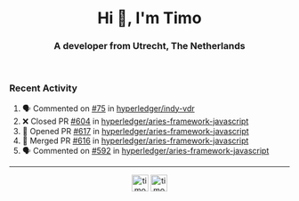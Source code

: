 <h1 align="center">Hi 👋, I'm Timo</h1>
<h3 align="center">A developer from Utrecht, The Netherlands</h3>
<br/>
<!-- https://github.com/rahuldkjain/github-profile-readme-generator --!>

<!--  <p align="left"><img src="https://github-readme-stats.vercel.app/api?username=timoglastra&show_icons=true&count_private=true&" alt="timoglastra" /></p> --!>

<!--
Github language stats
<p align="left"><img src="https://github-readme-stats.vercel.app/api/top-langs/?username=timoglastra&layout=compact" alt="timoglastra" /><p>
-->

<!-- Codestats language stats -->
<!-- <p align="left"><img src="https://codestats-readme.vercel.app/api/top-langs/?username=timoglastra&layout=compact&language_count=12" alt="timoglastra" /><p>    --!>
  
<h3>Recent Activity</h3>

<!--START_SECTION:activity-->
1. 🗣 Commented on [#75](https://github.com/hyperledger/indy-vdr/issues/75) in [hyperledger/indy-vdr](https://github.com/hyperledger/indy-vdr)
2. ❌ Closed PR [#604](https://github.com/hyperledger/aries-framework-javascript/pull/604) in [hyperledger/aries-framework-javascript](https://github.com/hyperledger/aries-framework-javascript)
3. 💪 Opened PR [#617](https://github.com/hyperledger/aries-framework-javascript/pull/617) in [hyperledger/aries-framework-javascript](https://github.com/hyperledger/aries-framework-javascript)
4. 🎉 Merged PR [#616](https://github.com/hyperledger/aries-framework-javascript/pull/616) in [hyperledger/aries-framework-javascript](https://github.com/hyperledger/aries-framework-javascript)
5. 🗣 Commented on [#592](https://github.com/hyperledger/aries-framework-javascript/issues/592) in [hyperledger/aries-framework-javascript](https://github.com/hyperledger/aries-framework-javascript)
<!--END_SECTION:activity-->

---

<p align="center">
<a href="https://twitter.com/timoglastra" target="blank"><img align="center" src="https://cdn.jsdelivr.net/npm/simple-icons@3.0.1/icons/twitter.svg" alt="timoglastra" height="30" width="30" /></a>
<a href="https://linkedin.com/in/timoglastra" target="blank"><img align="center" src="https://cdn.jsdelivr.net/npm/simple-icons@3.0.1/icons/linkedin.svg" alt="timoglastra" height="30" width="30" /></a>
</p>



